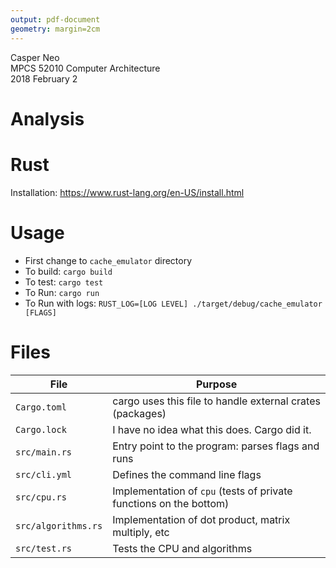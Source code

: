 ```yaml
---
output: pdf-document
geometry: margin=2cm
---
```

Casper Neo \
MPCS 52010 Computer Architecture \
2018 February 2

# Analysis
<!-- TODO -->

# Rust
Installation: https://www.rust-lang.org/en-US/install.html

# Usage
* First change to `cache_emulator` directory
* To build: `cargo build`
* To test: `cargo test`
* To Run: `cargo run`
* To Run with logs: `RUST_LOG=[LOG LEVEL] ./target/debug/cache_emulator [FLAGS]`

# Files
| File | Purpose |
|---------------------|-------------------------------------------------------|
| `Cargo.toml` | cargo uses this file to handle external crates (packages)
| `Cargo.lock` | I have no idea what this does. Cargo did it.
| `src/main.rs` | Entry point to the program: parses flags and runs |
| `src/cli.yml` | Defines the command line flags |
| `src/cpu.rs` | Implementation of `cpu` (tests of private functions on the bottom) |
| `src/algorithms.rs` | Implementation of dot product, matrix multiply, etc |
| `src/test.rs` | Tests the CPU and algorithms
